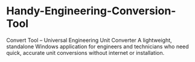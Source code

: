 # Handy-Engineering-Conversion-Tool
Convert Tool – Universal Engineering Unit Converter  A lightweight, standalone Windows application for engineers and technicians who need quick, accurate unit conversions without internet or installation.
